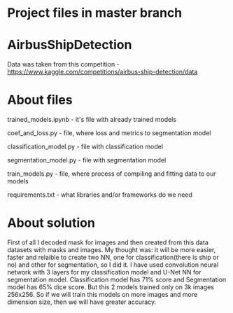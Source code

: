 # Project files in master branch

# AirbusShipDetection

Data was taken from this competition - https://www.kaggle.com/competitions/airbus-ship-detection/data

# About files
trained_models.ipynb - it's file with already trained models

coef_and_loss.py - file, where loss and metrics to segmentation model

classification_model.py - file with classification model

segmentation_model.py - file with segmentation model

train_models.py - file, where process of compiling and fitting data to our models

requirements.txt - what libraries and/or frameworks do we need

# About solution
First of all I decoded mask for images and then created from this data datasets with masks and images. My thought was: it will be more easier, faster and relaible to create two NN, one for classification(there is ship or no) and other for segmentation, so I did it. I have used convolution neural network with 3 layers for my classification model and U-Net NN for segmentation model. Classification model has 71% score and Segmentation model has 65% dice score. But this 2 models trained only on 3k images 256x256. So if we will train this models on more images and more dimension size, then we will have greater accuracy.
